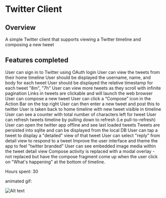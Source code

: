 # Twitter Client

## Overview
A simple Twitter client that supports viewing a Twitter timeline and composing a new tweet

## Features completed
User can sign in to Twitter using OAuth login
User can view the tweets from their home timeline
User should be displayed the username, name, and body for each tweet
User should be displayed the relative timestamp for each tweet "8m", "7h"
User can view more tweets as they scroll with infinite pagination
Links in tweets are clickable and will launch the web browser
User can compose a new tweet
User can click a “Compose” icon in the Action Bar on the top right
User can then enter a new tweet and post this to twitter
User is taken back to home timeline with new tweet visible in timeline
User can see a counter with total number of characters left for tweet
User can refresh tweets timeline by pulling down to refresh (i.e pull-to-refresh)
User can open the twitter app offline and see last loaded tweets
Tweets are persisted into sqlite and can be displayed from the local DB
User can tap a tweet to display a "detailed" view of that tweet
User can select "reply" from detail view to respond to a tweet
Improve the user interface and theme the app to feel "twitter branded"
User can see embedded image media within the tweet detail view
Compose activity is replaced with a modal overlay - not replaced but have the compose fragment come up when the user click on "What's happening" at the bottom of timeline.

Hours spent:  30


animated gif:

![Alt text](https://github.com/frimfram/TwitterClient/blob/master/twitterclinet_project.gif "Twitter Client")


